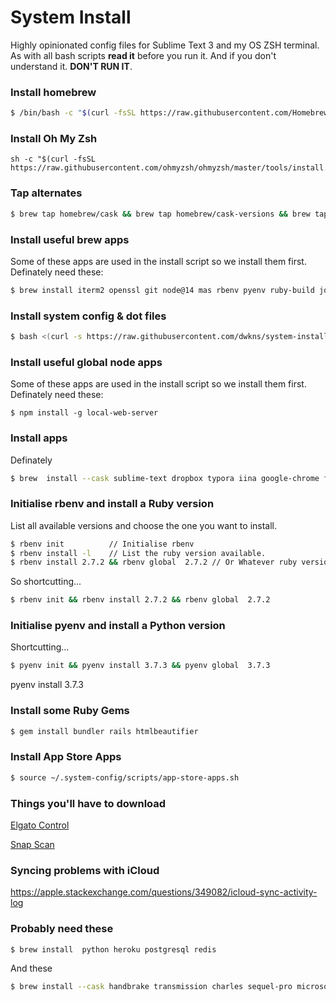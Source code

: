 # System Install
Highly opinionated config files for Sublime Text 3 and my OS ZSH terminal.
As with all bash scripts **read it** before you run it. And if you don't understand it. **DON'T RUN IT**.


### Install homebrew

````bash
$ /bin/bash -c "$(curl -fsSL https://raw.githubusercontent.com/Homebrew/install/HEAD/install.sh)"
````

### Install Oh My Zsh
```` 
sh -c "$(curl -fsSL https://raw.githubusercontent.com/ohmyzsh/ohmyzsh/master/tools/install.sh)"
```` 

### Tap alternates 

````bash
$ brew tap homebrew/cask && brew tap homebrew/cask-versions && brew tap homebrew/cask-fonts && brew tap homebrew/services && brew tap heroku/brew
````

### Install useful brew apps
Some of these apps are used in the install script so we install them first.
Definately need these:
````bash
$ brew install iterm2 openssl git node@14 mas rbenv pyenv ruby-build jq svn yarn netlify-cli coreutils
````

### Install system config & dot files

````bash
$ bash <(curl -s https://raw.githubusercontent.com/dwkns/system-install/master/install.sh)
````


### Install useful global node apps
Some of these apps are used in the install script so we install them first.
Definately need these:
```` 
$ npm install -g local-web-server 
````




### Install apps  
Definately 
````bash
$ brew  install --cask sublime-text dropbox typora iina google-chrome firefox-developer-edition firefox notion visual-studio-code 1Password slack soulver figma sketch grammarly postman
````
<!-- Loom? -->
<!-- sizzy google-drive-file-stream omnigraffle -->

### Initialise rbenv and install a Ruby version
List all available versions and choose the one you want to install.

````bash
$ rbenv init          // Initialise rbenv 
$ rbenv install -l    // List the ruby version available. 
$ rbenv install 2.7.2 && rbenv global  2.7.2 // Or Whatever ruby version you want
````
So shortcutting...
````bash
$ rbenv init && rbenv install 2.7.2 && rbenv global  2.7.2 
````

### Initialise pyenv and install a Python version
Shortcutting...
````bash
$ pyenv init && pyenv install 3.7.3 && pyenv global  3.7.3
````

pyenv install 3.7.3

### Install some Ruby Gems

````bash
$ gem install bundler rails htmlbeautifier 
````


### Install App Store Apps
```bash
$ source ~/.system-config/scripts/app-store-apps.sh
```

### Things you'll have to download
[Elgato Control](https://www.elgato.com/en/gaming/downloads)

[Snap Scan](http://scansnap.fujitsu.com/global/dl/mac-1100-s1300i.html)




### Syncing problems with iCloud
https://apple.stackexchange.com/questions/349082/icloud-sync-activity-log


### Probably need these
```` 
$ brew install  python heroku postgresql redis  
````
And these
````bash
$ brew install --cask handbrake transmission charles sequel-pro microsoft-office grammarly postbox loom
````


